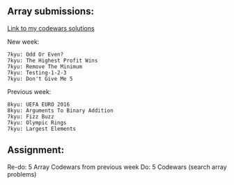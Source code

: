 ## Array submissions:
[Link to my codewars solutions](https://github.com/boobeh123/Codewars)

New week:
```
7kyu: Odd Or Even?
7kyu: The Highest Profit Wins
7kyu: Remove The Minimum
7kyu: Testing-1-2-3
7kyu: Don't Give Me 5
```
Previous week:
```
8kyu: UEFA EURO 2016
8kyu: Arguments To Binary Addition
7kyu: Fizz Buzz
7kyu: Olympic Rings
7kyu: Largest Elements
```

## Assignment:
Re-do: 5 Array Codewars from previous week
Do: 5 Codewars 
(search array problems)
